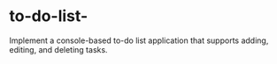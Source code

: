 # to-do-list-
Implement a console-based to-do list application that supports adding, editing, and deleting tasks.

